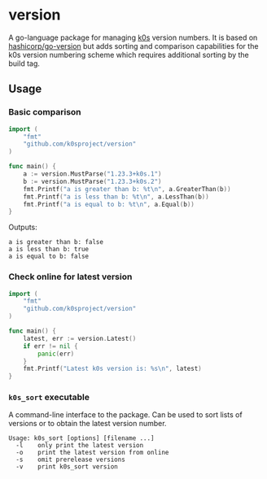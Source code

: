 # version

A go-language package for managing [k0s](https://github.com/k0sproject/k0s) version numbers. It is based on [hashicorp/go-version](https://github.com/hashicorp/go-version) but adds sorting and comparison capabilities for the k0s version numbering scheme which requires additional sorting by the build tag.

## Usage

### Basic comparison

```go
import (
	"fmt"
	"github.com/k0sproject/version"
)

func main() {
	a := version.MustParse("1.23.3+k0s.1")
	b := version.MustParse("1.23.3+k0s.2")
	fmt.Printf("a is greater than b: %t\n", a.GreaterThan(b))
	fmt.Printf("a is less than b: %t\n", a.LessThan(b))
	fmt.Printf("a is equal to b: %t\n", a.Equal(b))
}
```

Outputs:

```text
a is greater than b: false
a is less than b: true
a is equal to b: false
```

### Check online for latest version

```go
import (
	"fmt"
	"github.com/k0sproject/version"
)

func main() {
	latest, err := version.Latest()
	if err != nil {
		panic(err)
	}
	fmt.Printf("Latest k0s version is: %s\n", latest)
}
```

### `k0s_sort` executable

A command-line interface to the package. Can be used to sort lists of versions or to obtain the latest version number.

```console
Usage: k0s_sort [options] [filename ...]
  -l	only print the latest version
  -o	print the latest version from online
  -s	omit prerelease versions
  -v	print k0s_sort version
```
